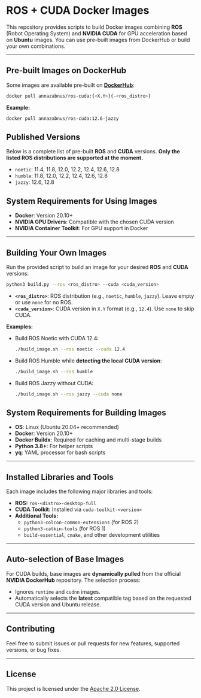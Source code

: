 # ROS + CUDA Docker Images

This repository provides scripts to build Docker images combining **ROS** (Robot Operating System) and **NVIDIA CUDA** for GPU acceleration based on **Ubuntu** images.
You can use pre-built images from DockerHub or build your own combinations.

---

## Pre-built Images on DockerHub

Some images are available pre-built on **[DockerHub](https://hub.docker.com/repository/docker/annazabnus/ros-cuda)**:

```bash
docker pull annazabnus/ros-cuda:{<X.Y>}{-<ros_distro>}
```

**Example:**
```bash
docker pull annazabnus/ros-cuda:12.6-jazzy
```

## Published Versions

Below is a complete list of pre-built **ROS** and **CUDA** versions. **Only the listed ROS distributions are supported at the moment.**

- `noetic`: 11.4, 11.8, 12.0, 12.2, 12.4, 12.6, 12.8
- `humble`: 11.8, 12.0, 12.2, 12.4, 12.6, 12.8
- `jazzy`: 12.6, 12.8

## System Requirements for Using Images

- **Docker**: Version 20.10+
- **NVIDIA GPU Drivers**: Compatible with the chosen CUDA version
- **NVIDIA Container Toolkit**: For GPU support in Docker


---

## Building Your Own Images

Run the provided script to build an image for your desired **ROS** and **CUDA** versions:

```bash
python3 build.py --ros <ros_distro> --cuda <cuda_version>
```

- **`<ros_distro>`**: ROS distribution (e.g., `noetic`, `humble`, `jazzy`). Leave empty or use `none` for no ROS.
- **`<cuda_version>`**: CUDA version in `X.Y` format (e.g., `12.4`). Use `none` to skip CUDA.

**Examples:**

- Build ROS Noetic with CUDA 12.4:
  ```bash
  ./build_image.sh --ros noetic --cuda 12.4
  ```
  
- Build ROS Humble while **detecting the local CUDA version**:
  ```bash
  ./build_image.sh --ros humble
  ```
  
- Build ROS Jazzy without CUDA:
  ```bash
  ./build_image.sh --ros jazzy --cuda none
  ```

## System Requirements for Building Images

- **OS**: Linux (Ubuntu 20.04+ recommended)
- **Docker**: Version 20.10+
- **Docker Buildx**: Required for caching and multi-stage builds
- **Python 3.8+**: For helper scripts
- **yq**: YAML processor for bash scripts

---

## Installed Libraries and Tools

Each image includes the following major libraries and tools:

- **ROS:** `ros-<distro>-desktop-full`
- **CUDA Toolkit:** Installed via `cuda-toolkit-<version>`
- **Additional Tools:**
  - `python3-colcon-common-extensions` (for ROS 2)
  - `python3-catkin-tools` (for ROS 1)
  - `build-essential`, `cmake`, and other development utilities

---

## Auto-selection of Base Images

For CUDA builds, base images are **dynamically pulled** from the official **NVIDIA DockerHub** repository. The selection process:

- Ignores `runtime` and `cudnn` images.
- Automatically selects the **latest** compatible tag based on the requested CUDA version and Ubuntu release.

---

## Contributing

Feel free to submit issues or pull requests for new features, supported versions, or bug fixes.

---

## License

This project is licensed under the [Apache 2.0 License](LICENSE).
